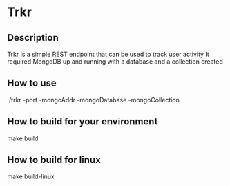 # Trkr
## Description
Trkr is a simple REST endpoint that can be used to track user activity
It required MongoDB up and running with a database and a collection created

## How to use
./trkr -port <httpPort> -mongoAddr <mongoDB connection string> -mongoDatabase <MongoDB database> -mongoCollection <MongoDB collection>

## How to build for your environment
make build 

## How to build for linux
make build-linux
